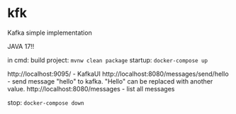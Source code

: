 # kfk
Kafka simple implementation

JAVA 17!!

in cmd: 
build project: `mvnw clean package`
startup: `docker-compose up`


http://localhost:9095/ - KafkaUI
http://localhost:8080/messages/send/hello - send message "hello" to kafka. "Hello" can be replaced with another value.
http://localhost:8080/messages - list all messages

stop: `docker-compose down`
